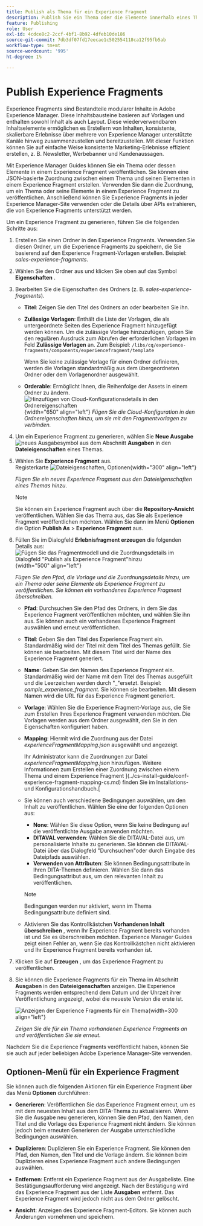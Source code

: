 ```yaml
---
title: Publish als Thema für ein Experience Fragment
description: Publish Sie ein Thema oder die Elemente innerhalb eines Themas zu einem Experience Fragment in AEM Guides.  Erfahren Sie, wie Sie die für ein Thema vorhandenen Experience Fragments anzeigen und erneut veröffentlichen können.
feature: Publishing
role: User
exl-id: 4cdce8c2-2ccf-4bf1-8b92-4dfeb10de186
source-git-commit: 7db3df07fd17eecae1c502554118ca12f95fb5ab
workflow-type: tm+mt
source-wordcount: '995'
ht-degree: 1%

---
```


# Publish Experience Fragments

Experience Fragments sind Bestandteile modularer Inhalte in Adobe Experience Manager. Diese Inhaltsbausteine basieren auf Vorlagen und enthalten sowohl Inhalt als auch Layout. Diese wiederverwendbaren Inhaltselemente ermöglichen es Erstellern von Inhalten, konsistente, skalierbare Erlebnisse über mehrere von Experience Manager unterstützte Kanäle hinweg zusammenzustellen und bereitzustellen. Mit dieser Funktion können Sie auf einfache Weise konsistente Marketing-Erlebnisse effizient erstellen, z. B. Newsletter, Werbebanner und Kundenaussagen.

Mit Experience Manager Guides können Sie ein Thema oder dessen Elemente in einem Experience Fragment veröffentlichen. Sie können eine JSON-basierte Zuordnung zwischen einem Thema und seinen Elementen in einem Experience Fragment erstellen. Verwenden Sie dann die Zuordnung, um ein Thema oder seine Elemente in einem Experience Fragment zu veröffentlichen. Anschließend können Sie Experience Fragments in jeder Experience Manager-Site verwenden oder die Details über APIs extrahieren, die von Experience Fragments unterstützt werden.




Um ein Experience Fragment zu generieren, führen Sie die folgenden Schritte aus:


1. Erstellen Sie einen Ordner in den Experience Fragments. Verwenden Sie diesen Ordner, um die Experience Fragments zu speichern, die Sie basierend auf den Experience Fragment-Vorlagen erstellen. Beispiel: *sales-experience-fragments*.
1. Wählen Sie den Ordner aus und klicken Sie oben auf das Symbol **Eigenschaften** .
1. Bearbeiten Sie die Eigenschaften des Ordners (z. B. *sales-experience-fragments*).


   * **Titel**: Zeigen Sie den Titel des Ordners an oder bearbeiten Sie ihn.

   * **Zulässige Vorlagen**: Enthält die Liste der Vorlagen, die als untergeordnete Seiten des Experience Fragment hinzugefügt werden können. Um die zulässige Vorlage hinzuzufügen, geben Sie den regulären Ausdruck zum Abrufen der erforderlichen Vorlagen im Feld **Zulässige Vorlagen** an.
Zum Beispiel:
     `/libs/cq/experience-fragments/components/experiencefragment/template`

     Wenn Sie keine zulässige Vorlage für einen Ordner definieren, werden die Vorlagen standardmäßig aus dem übergeordneten Ordner oder dem Vorlagenordner ausgewählt.
   * **Orderable**: Ermöglicht Ihnen, die Reihenfolge der Assets in einem Ordner zu ändern.
     ![Hinzufügen von Cloud-Konfigurationsdetails in den Ordnereigenschaften](images/experience-fragment-folder-properties.png){width="650" align="left"}
     *Fügen Sie die Cloud-Konfiguration in den Ordnereigenschaften hinzu, um sie mit den Fragmentvorlagen zu verbinden.*
1. Um ein Experience Fragment zu generieren, wählen Sie **Neue Ausgabe** ![ neues Ausgabesymbol](./images/Add_icon.svg) aus dem Abschnitt **Ausgaben** in den **Dateieigenschaften** eines Themas.
1. Wählen Sie **Experience Fragment** aus.\
   Registerkarte ![Dateieigenschaften, Optionen ](./images/file-properties-outputs.png){width="300" align="left"}

   *Fügen Sie ein neues Experience Fragment aus den Dateieigenschaften eines Themas hinzu*.

   >[!NOTE]
   >
   > Sie können ein Experience Fragment auch über die **Repository-Ansicht** veröffentlichen. Wählen Sie das Thema aus, das Sie als Experience Fragment veröffentlichen möchten. Wählen Sie dann im Menü **Optionen** die Option **Publish As** > **Experience Fragment** aus.

1. Füllen Sie im Dialogfeld **Erlebnisfragment erzeugen** die folgenden Details aus:
   ![Fügen Sie das Fragmentmodell und die Zuordnungsdetails im Dialogfeld &quot;Publish als Experience Fragment&quot;hinzu](images/experience-fragment-generate.png){width="500" align="left"}

   *Fügen Sie den Pfad, die Vorlage und die Zuordnungsdetails hinzu, um ein Thema oder seine Elemente als Experience Fragment zu veröffentlichen. Sie können ein vorhandenes Experience Fragment überschreiben.*

   * **Pfad**: Durchsuchen Sie den Pfad des Ordners, in dem Sie das Experience Fragment veröffentlichen möchten, und wählen Sie ihn aus. Sie können auch ein vorhandenes Experience Fragment auswählen und erneut veröffentlichen.
   * **Titel**: Geben Sie den Titel des Experience Fragment ein. Standardmäßig wird der Titel mit dem Titel des Themas gefüllt. Sie können sie bearbeiten. Mit diesem Titel wird der Name des Experience Fragment generiert.
   * **Name**: Geben Sie den Namen des Experience Fragment ein. Standardmäßig wird der Name mit dem Titel des Themas ausgefüllt und die Leerzeichen werden durch &quot;_&quot;ersetzt. Beispiel: *sample_experience_fragment*. Sie können sie bearbeiten. Mit diesem Namen wird die URL für das Experience Fragment generiert.
   * **Vorlage**: Wählen Sie die Experience Fragment-Vorlage aus, die Sie zum Erstellen Ihres Experience Fragment verwenden möchten. Die Vorlagen werden aus dem Ordner ausgewählt, den Sie in den Eigenschaften konfiguriert haben.
   * **Mapping**: Hiermit wird die Zuordnung aus der Datei *experienceFragmentMapping.json* ausgewählt und angezeigt.



     Ihr Administrator kann die Zuordnungen zur Datei *experienceFragmentMapping.json* hinzufügen.  Weitere Informationen zum Erstellen einer Zuordnung zwischen einem Thema und einem Experience Fragment ](../cs-install-guide/conf-experience-fragment-mapping-cs.md) finden Sie im Installations- und Konfigurationshandbuch.[

   * Sie können auch verschiedene Bedingungen auswählen, um den Inhalt zu veröffentlichen.  Wählen Sie eine der folgenden Optionen aus:


      * **None**: Wählen Sie diese Option, wenn Sie keine Bedingung auf die veröffentlichte Ausgabe anwenden möchten.
      * **DITAVAL verwenden**: Wählen Sie die DITAVAL-Datei aus, um personalisierte Inhalte zu generieren. Sie können die DITAVAL-Datei über das Dialogfeld &quot;Durchsuchen&quot;oder durch Eingabe des Dateipfads auswählen.
      * **Verwenden von Attributen**: Sie können Bedingungsattribute in Ihren DITA-Themen definieren. Wählen Sie dann das Bedingungsattribut aus, um den relevanten Inhalt zu veröffentlichen.

     >[!NOTE]
     > 
     >Bedingungen werden nur aktiviert, wenn im Thema Bedingungsattribute definiert sind.


   * Aktivieren Sie das Kontrollkästchen **Vorhandenen Inhalt überschreiben** , wenn Ihr Experience Fragment bereits vorhanden ist und Sie es überschreiben möchten. Experience Manager Guides zeigt einen Fehler an, wenn Sie das Kontrollkästchen nicht aktivieren und Ihr Experience Fragment bereits vorhanden ist.
1. Klicken Sie auf **Erzeugen** , um das Experience Fragment zu veröffentlichen.
1. Sie können die Experience Fragments für ein Thema im Abschnitt **Ausgaben** in den **Dateieigenschaften** anzeigen. Die Experience Fragments werden entsprechend dem Datum und der Uhrzeit ihrer Veröffentlichung angezeigt, wobei die neueste Version die erste ist.

   ![Anzeigen der Experience Fragments für ein Thema](images/experience-fragment-outputs.png){width=300 align=&quot;left&quot;}

   *Zeigen Sie die für ein Thema vorhandenen Experience Fragments an und veröffentlichen Sie sie erneut.*




Nachdem Sie die Experience Fragments veröffentlicht haben, können Sie sie auch auf jeder beliebigen Adobe Experience Manager-Site verwenden.


## Optionen-Menü für ein Experience Fragment

Sie können auch die folgenden Aktionen für ein Experience Fragment über das Menü **Optionen** durchführen:

* **Generieren**: Veröffentlichen Sie das Experience Fragment erneut, um es mit dem neuesten Inhalt aus dem DITA-Thema zu aktualisieren. Wenn Sie die Ausgabe neu generieren, können Sie den Pfad, den Namen, den Titel und die Vorlage des Experience Fragment nicht ändern. Sie können jedoch beim erneuten Generieren der Ausgabe unterschiedliche Bedingungen auswählen.

* **Duplizieren**: Duplizieren Sie ein Experience Fragment. Sie können den Pfad, den Namen, den Titel und die Vorlage ändern. Sie können beim Duplizieren eines Experience Fragment auch andere Bedingungen auswählen.

* **Entfernen**: Entfernt ein Experience Fragment aus der Ausgabeliste. Eine Bestätigungsaufforderung wird angezeigt. Nach der Bestätigung wird das Experience Fragment aus der Liste **Ausgaben** entfernt. Das Experience Fragment wird jedoch nicht aus dem Ordner gelöscht.

* **Ansicht**: Anzeigen des Experience Fragment-Editors. Sie können auch Änderungen vornehmen und speichern.
